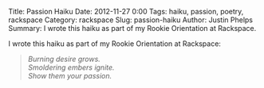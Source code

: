 Title: Passion Haiku
Date: 2012-11-27 0:00
Tags: haiku, passion, poetry, rackspace
Category: rackspace
Slug: passion-haiku
Author: Justin Phelps
Summary: I wrote this haiku as part of my Rookie Orientation at Rackspace.

I wrote this haiku as part of my Rookie Orientation at Rackspace:
> *Burning desire grows.*  
> *Smoldering embers ignite.*  
> *Show them your passion.*
